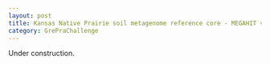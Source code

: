 ```yaml
---
layout: post
title: Kansas Native Prairie soil metagenome reference core - MEGAHIT v1.0.1
category: GrePraChallenge
---
```


Under construction.